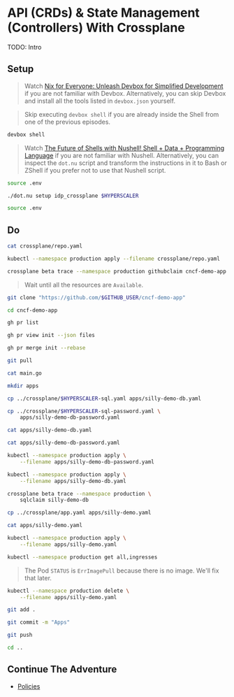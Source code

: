 # API (CRDs) & State Management (Controllers) With Crossplane

TODO: Intro

## Setup

> Watch [Nix for Everyone: Unleash Devbox for Simplified Development](https://youtu.be/WiFLtcBvGMU) if you are not familiar with Devbox. Alternatively, you can skip Devbox and install all the tools listed in `devbox.json` yourself.

> Skip executing `devbox shell` if you are already inside the Shell from one of the previous episodes.

```bash
devbox shell
```

> Watch [The Future of Shells with Nushell! Shell + Data + Programming Language](https://youtu.be/zoX_S6d-XU4) if you are not familiar with Nushell. Alternatively, you can inspect the `dot.nu` script and transform the instructions in it to Bash or ZShell if you prefer not to use that Nushell script.

```sh
source .env

./dot.nu setup idp_crossplane $HYPERSCALER

source .env
```

## Do

```sh
cat crossplane/repo.yaml

kubectl --namespace production apply --filename crossplane/repo.yaml

crossplane beta trace --namespace production githubclaim cncf-demo-app
```

> Wait until all the resources are `Available`.

```sh
git clone "https://github.com/$GITHUB_USER/cncf-demo-app"

cd cncf-demo-app

gh pr list

gh pr view init --json files

gh pr merge init --rebase

git pull

cat main.go

mkdir apps

cp ../crossplane/$HYPERSCALER-sql.yaml apps/silly-demo-db.yaml

cp ../crossplane/$HYPERSCALER-sql-password.yaml \
    apps/silly-demo-db-password.yaml

cat apps/silly-demo-db.yaml

cat apps/silly-demo-db-password.yaml

kubectl --namespace production apply \
    --filename apps/silly-demo-db-password.yaml

kubectl --namespace production apply \
    --filename apps/silly-demo-db.yaml

crossplane beta trace --namespace production \
    sqlclaim silly-demo-db

cp ../crossplane/app.yaml apps/silly-demo.yaml

cat apps/silly-demo.yaml

kubectl --namespace production apply \
    --filename apps/silly-demo.yaml

kubectl --namespace production get all,ingresses
```

> The Pod `STATUS` is `ErrImagePull` because there is no image. We'll fix that later.

```sh
kubectl --namespace production delete \
    --filename apps/silly-demo.yaml

git add .

git commit -m "Apps"

git push

cd ..
```

## Continue The Adventure

* [Policies](../policies-idp/README.md)
